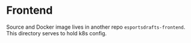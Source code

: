 # Frontend
Source and Docker image lives in another repo `esportsdrafts-frontend`. This
directory serves to hold k8s config.
